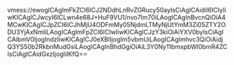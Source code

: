 vmess://ewogICAgImFkZCI6ICJ2NDdhLnRvZGRucy50ayIsCiAgICAidiI6ICIyIiwKICAgICJwcyI6ICLwn4e68J+HuF9VU1/nvo7lm70iLAogICAgInBvcnQiOiA4MCwKICAgICJpZCI6ICJhMjU4ODFmMy05NjdmLTMyNjUtYmM3Zi05ZTY2ODU3YjAxNmIiLAogICAgImFpZCI6ICIwIiwKICAgICJzY3kiOiAiYXV0byIsCiAgICAibmV0IjogIndzIiwKICAgICJ0eXBlIjogIm5vbmUiLAogICAgImhvc3QiOiAidjQ3YS50b2RkbnMudGsiLAogICAgInBhdGgiOiAiL3Y0Ny11bmxpbWl0bmR4ZCIsCiAgICAidGxzIjogIiIKfQ==
